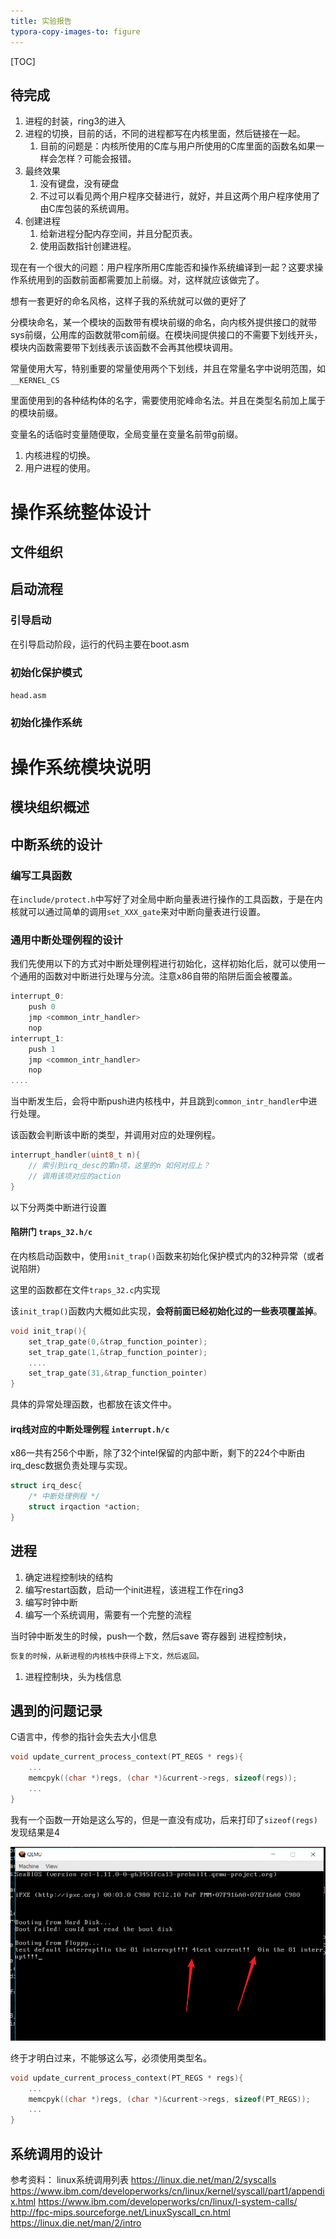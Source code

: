 ```yaml
---
title: 实验报告
typora-copy-images-to: figure
---
```



[TOC]



## 待完成

1. 进程的封装，ring3的进入
2. 进程的切换，目前的话，不同的进程都写在内核里面，然后链接在一起。
   1. 目前的问题是：内核所使用的C库与用户所使用的C库里面的函数名如果一样会怎样？可能会报错。
3. 最终效果
   1. 没有键盘，没有硬盘
   2. 不过可以看见两个用户程序交替进行，就好，并且这两个用户程序使用了由C库包装的系统调用。
4. 创建进程
   1. 给新进程分配内存空间，并且分配页表。
   2. 使用函数指针创建进程。



现在有一个很大的问题：用户程序所用C库能否和操作系统编译到一起？这要求操作系统用到的函数前面都需要加上前缀。对，这样就应该做完了。

想有一套更好的命名风格，这样子我的系统就可以做的更好了

分模块命名，某一个模块的函数带有模块前缀的命名，向内核外提供接口的就带sys前缀，公用库的函数就带com前缀。在模块间提供接口的不需要下划线开头，模块内函数需要带下划线表示该函数不会再其他模块调用。



常量使用大写，特别重要的常量使用两个下划线，并且在常量名字中说明范围，如`__KERNEL_CS`



里面使用到的各种结构体的名字，需要使用驼峰命名法。并且在类型名前加上属于的模块前缀。

变量名的话临时变量随便取，全局变量在变量名前带g前缀。



1. 内核进程的切换。
2. 用户进程的使用。



# 操作系统整体设计

## 文件组织



## 启动流程

###  引导启动 

在引导启动阶段，运行的代码主要在boot.asm

### 初始化保护模式

`head.asm`

### 初始化操作系统


# 操作系统模块说明

## 模块组织概述

## 中断系统的设计

###  编写工具函数

在`include/protect.h`中写好了对全局中断向量表进行操作的工具函数，于是在内核就可以通过简单的调用`set_XXX_gate`来对中断向量表进行设置。

### 通用中断处理例程的设计

我们先使用以下的方式对中断处理例程进行初始化，这样初始化后，就可以使用一个通用的函数对中断进行处理与分流。注意x86自带的陷阱后面会被覆盖。

```cpp
interrupt_0:
	push 0
    jmp <common_intr_handler>
    nop
interrupt_1:
	push 1
    jmp <common_intr_handler>
    nop
....
```

当中断发生后，会将中断push进内核栈中，并且跳到`common_intr_handler`中进行处理。

该函数会判断该中断的类型，并调用对应的处理例程。

```cpp
interrupt_handler(uint8_t n){
    // 索引到irq_desc的第n项，这里的n 如何对应上？
    // 调用该项对应的action
}
```

以下分两类中断进行设置

#### 陷阱门 `traps_32.h/c`

在内核启动函数中，使用`init_trap()`函数来初始化保护模式内的32种异常（或者说陷阱）

这里的函数都在文件`traps_32.c`内实现

该`init_trap()`函数内大概如此实现，**会将前面已经初始化过的一些表项覆盖掉**。

```cpp
void init_trap(){
    set_trap_gate(0,&trap_function_pointer);
    set_trap_gate(1,&trap_function_pointer);
    ....
    set_trap_gate(31,&trap_function_pointer)
}
```

具体的异常处理函数，也都放在该文件中。

#### irq线对应的中断处理例程 `interrupt.h/c`

x86一共有256个中断，除了32个intel保留的内部中断，剩下的224个中断由irq_desc数据负责处理与实现。

```cpp
struct irq_desc{
    /* 中断处理例程 */
    struct irqaction *action;
}
```

## 进程

1. 确定进程控制块的结构
2. 编写restart函数，启动一个init进程，该进程工作在ring3
3. 编写时钟中断
4. 编写一个系统调用，需要有一个完整的流程



当时钟中断发生的时候，push一个数，然后save 寄存器到 进程控制块，

```cpp
恢复的时候，从新进程的内核栈中获得上下文，然后返回。
```

1. 进程控制块，头为栈信息







## 遇到的问题记录

C语言中，传参的指针会失去大小信息

```cpp
void update_current_process_context(PT_REGS * regs){
    ...
    memcpyk((char *)regs, (char *)&current->regs, sizeof(regs));
    ...
}
```

我有一个函数一开始是这么写的，但是一直没有成功，后来打印了`sizeof(regs)`发现结果是4

![1526977750932](figure/1526977750932.png)

终于才明白过来，不能够这么写，必须使用类型名。

```cpp
void update_current_process_context(PT_REGS * regs){
    ...
    memcpyk((char *)regs, (char *)&current->regs, sizeof(PT_REGS));
    ...
}
```




## 系统调用的设计

参考资料：
linux系统调用列表
https://linux.die.net/man/2/syscalls
https://www.ibm.com/developerworks/cn/linux/kernel/syscall/part1/appendix.html
https://www.ibm.com/developerworks/cn/linux/l-system-calls/
http://fpc-mips.sourceforge.net/LinuxSyscall_cn.html
https://linux.die.net/man/2/intro